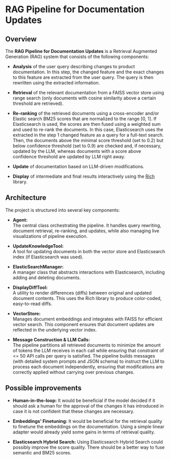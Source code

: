 # RAG Pipeline for Documentation Updates

## Overview

The **RAG Pipeline for Documentation Updates** is a Retrieval Augmented Generation (RAG) system that consists of the following components:
- **Analysis** of the user query describing changes to product documentation. In this step, the changed feature and the exact changes to this
feature are extracted from the user query. The query is then rewritten using the extracted information.

- **Retrieval** of the relevant documentation from a FAISS vector store using range search (only documents with cosine similarity above a certain threshold are retrieved).

- **Re-ranking** of the retrieved documents using a cross-encoder and/or Elastic search BM25 scores that are normalized to the range [0, 1]. If Elasticsearch is used, the scores are then fused using a weighted sum and used to re-rank the documents. In this case, Elasticsearch uses the extracted in the step 1 changed feature as a query for a full-text search. Then, the documents above the minimal score threshold (set to 0.2) but below confidence threshold (set to 0.9) are checked and, if necessary, updated by the LLM, whereas documents with a score above confidence threshold are updated by LLM right away.

- **Update** of documentation based on LLM-driven modifications.

- **Display** of intermediate and final results interactively using the [Rich](https://github.com/Textualize/rich) library.


## Architecture

The project is structured into several key components:

- **Agent:**  
  The central class orchestrating the pipeline. It handles query rewriting, document retrieval, re-ranking, and updates, while also managing live visualizations of pipeline execution.

- **UpdateKnowledgeTool:**  
  A tool for updating documents in both the vector store and Elasticsearch index (if Elasticsearch was used).

- **ElasticSearchManager:**  
  A manager class that abstracts interactions with Elasticsearch, including adding and deleting documents.

- **DisplayDiffTool:**  
  A utility to render differences (diffs) between original and updated document contents. This uses the Rich library to produce color-coded, easy-to-read diffs.

- **VectorStore:**  
  Manages document embeddings and integrates with FAISS for efficient vector search. This component ensures that document updates are reflected in the underlying vector index.

- **Message Construction & LLM Calls:**  
  The pipeline partitions all retrieved documents to minimize the amount of tokens the LLM receives in each call while ensuring that constraint of <= 50 API calls per query is satisfied. The pipeline builds messages (with detailed system prompts and JSON schema) to instruct the LLM to process each document independently, ensuring that modifications are correctly applied without carrying over previous changes.


## Possible improvements

- **Human-in-the-loop:**
  It would be beneficial if the model decided if it should ask a human for the approval of the changes it has introduced in case it is not confident that these
  changes are necessary.

- **Embeddings' Finetuning:** 
  It would be beneficial for the retrieval quality to finetune the embeddings on the documentation. Using a simple linear adapter would already yield some gains in terms of retrieval quality.
  
- **Elasticsearch Hybrid Search:**
  Using Elasticsearch Hybrid Search could possibly improve the score quality. There should be a better way to fuse semantic and BM25 scores.
